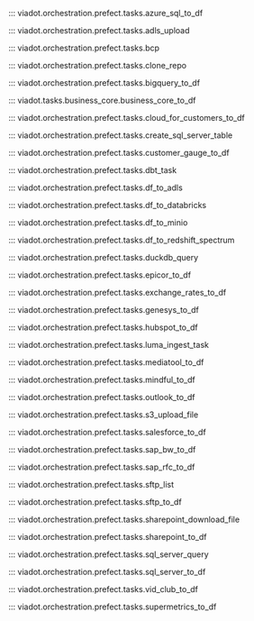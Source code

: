 ::: viadot.orchestration.prefect.tasks.azure_sql_to_df

::: viadot.orchestration.prefect.tasks.adls_upload

::: viadot.orchestration.prefect.tasks.bcp

::: viadot.orchestration.prefect.tasks.clone_repo

::: viadot.orchestration.prefect.tasks.bigquery_to_df

::: viadot.tasks.business_core.business_core_to_df

::: viadot.orchestration.prefect.tasks.cloud_for_customers_to_df

::: viadot.orchestration.prefect.tasks.create_sql_server_table

::: viadot.orchestration.prefect.tasks.customer_gauge_to_df

::: viadot.orchestration.prefect.tasks.dbt_task

::: viadot.orchestration.prefect.tasks.df_to_adls

::: viadot.orchestration.prefect.tasks.df_to_databricks

::: viadot.orchestration.prefect.tasks.df_to_minio

::: viadot.orchestration.prefect.tasks.df_to_redshift_spectrum

::: viadot.orchestration.prefect.tasks.duckdb_query

::: viadot.orchestration.prefect.tasks.epicor_to_df

::: viadot.orchestration.prefect.tasks.exchange_rates_to_df

::: viadot.orchestration.prefect.tasks.genesys_to_df

::: viadot.orchestration.prefect.tasks.hubspot_to_df

::: viadot.orchestration.prefect.tasks.luma_ingest_task

::: viadot.orchestration.prefect.tasks.mediatool_to_df

::: viadot.orchestration.prefect.tasks.mindful_to_df

::: viadot.orchestration.prefect.tasks.outlook_to_df

::: viadot.orchestration.prefect.tasks.s3_upload_file

::: viadot.orchestration.prefect.tasks.salesforce_to_df

::: viadot.orchestration.prefect.tasks.sap_bw_to_df

::: viadot.orchestration.prefect.tasks.sap_rfc_to_df

::: viadot.orchestration.prefect.tasks.sftp_list

::: viadot.orchestration.prefect.tasks.sftp_to_df

::: viadot.orchestration.prefect.tasks.sharepoint_download_file

::: viadot.orchestration.prefect.tasks.sharepoint_to_df

::: viadot.orchestration.prefect.tasks.sql_server_query

::: viadot.orchestration.prefect.tasks.sql_server_to_df

::: viadot.orchestration.prefect.tasks.vid_club_to_df

::: viadot.orchestration.prefect.tasks.supermetrics_to_df
